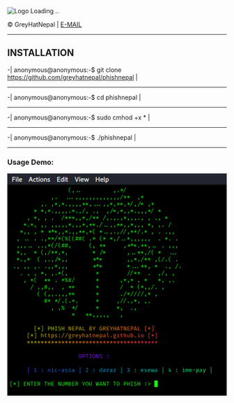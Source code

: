 <!-- PHISHNEPAL ! - SUPER EASY NEPALI-PAYMENT ACCOUNTS PHISHER ! -->

<img src="https://i.imgur.com/hAdz1hL.png" alt="Logo Loading .." width="200px">
<p class="glowtext">&copy; GreyHatNepal | <a href="mailto:greyhatnepal@protonmail.com">E-MAIL</a>   

***

## INSTALLATION

-| anonymous@anonymous:-$ git clone https://github.com/greyhatnepal/phishnepal   |
  ***
-| anonymous@anonymous:-$ cd phishnepal                                          |
  ***
-| anonymous@anonymous:-$ sudo cmhod +x *                                        |
  ***
-| anonymous@anonymous:-$ ./phishnepal                                           |

***

### Usage Demo:

![phishnepal Usage Demonstration](demonstration.png)


